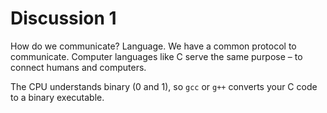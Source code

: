# Discussion 1

How do we communicate? Language. We have a common protocol to communicate. Computer languages like C serve the same purpose – to connect humans and computers.

The CPU understands binary (0 and 1), so `gcc` or `g++` converts your C code to a binary executable.